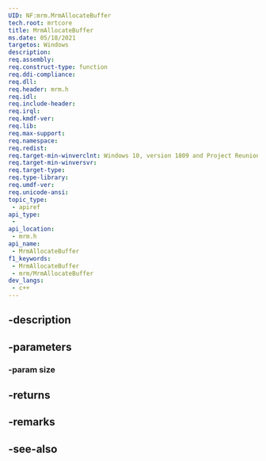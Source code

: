 ```yaml
---
UID: NF:mrm.MrmAllocateBuffer
tech.root: mrtcore 
title: MrmAllocateBuffer
ms.date: 05/18/2021 
targetos: Windows
description: 
req.assembly: 
req.construct-type: function
req.ddi-compliance: 
req.dll: 
req.header: mrm.h
req.idl: 
req.include-header: 
req.irql: 
req.kmdf-ver: 
req.lib: 
req.max-support: 
req.namespace: 
req.redist: 
req.target-min-winverclnt: Windows 10, version 1809 and Project Reunion 0.5 (and later) 
req.target-min-winversvr: 
req.target-type: 
req.type-library: 
req.umdf-ver: 
req.unicode-ansi: 
topic_type:
 - apiref
api_type:
 - 
api_location:
 - mrm.h
api_name:
 - MrmAllocateBuffer
f1_keywords:
 - MrmAllocateBuffer
 - mrm/MrmAllocateBuffer
dev_langs:
 - c++
---
```


## -description

## -parameters

### -param size

## -returns

## -remarks

## -see-also

